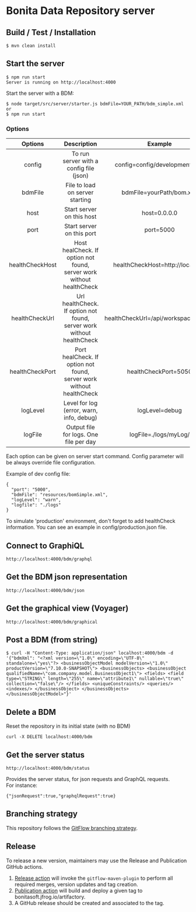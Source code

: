 # Bonita Data Repository server

## Build / Test / Installation

```
$ mvn clean install
```

## Start the server

```
$ npm run start
Server is running on http://localhost:4000
```

Start the server with a BDM:

```
$ node target/src/server/starter.js bdmFile=YOUR_PATH/bdm_simple.xml
or
$ npm run start
```

### Options

|     Options     |                              Description                              |                Example                |  Default value   |
| :-------------: | :-------------------------------------------------------------------: | :-----------------------------------: | :--------------: |
|     config      |                To run server with a config file (json)                |    config=config/development.json     |                  |
|     bdmFile     |                    File to load on server starting                    |       bdmFile=yourPath/bom.xml        |                  |
|      host       |                       Start server on this host                       |             host=0.0.0.0              |    127.0.0.1     |
|      port       |                       Start server on this port                       |               port=5000               |       4000       |
| healthCheckHost | Host healCheck. If option not found, server work without healthCheck  |   healthCheckHost=http://localhost    | http://localhost |
| healthCheckUrl  | Url healthCheck. If option not found, server work without healthCheck | healthCheckUrl=/api/workspace/status/ |                  |
| healthCheckPort | Port healCheck. If option not found, server work without healthCheck  |         healthCheckPort=5050          |                  |
|    logLevel     |               Level for log (error, warn, info, debug)                |            logLevel=debug             |       info       |
|     logFile     |                Output file for logs. One file per day                 |         logFile=./logs/myLog/         |     ./logs/      |

Each option can be given on server start command. Config parameter will be always override file configuration.

Example of dev config file:

```
{
  "port": "5000",
  "bdmFile": "resources/bomSimple.xml",
  "logLevel": "warn",
  "logfile": "./logs"
}
```

To simulate 'production' environment, don't forget to add healthCheck information. You can see an example in config/production.json file.

## Connect to GraphiQL

```
http://localhost:4000/bdm/graphql
```

## Get the BDM json representation

```
http://localhost:4000/bdm/json
```

## Get the graphical view (Voyager)

```
http://localhost:4000/bdm/graphical
```

## Post a BDM (from string)

```
$ curl -H "Content-Type: application/json" localhost:4000/bdm -d '{"bdmXml": "<?xml version=\"1.0\" encoding=\"UTF-8\" standalone=\"yes\"?> <businessObjectModel modelVersion=\"1.0\" productVersion=\"7.10.0-SNAPSHOT\"> <businessObjects> <businessObject qualifiedName=\"com.company.model.BusinessObject1\"> <fields> <field type=\"STRING\" length=\"255\" name=\"attribute1\" nullable=\"true\" collection=\"false\"/> </fields> <uniqueConstraints/> <queries/> <indexes/> </businessObject> </businessObjects> </businessObjectModel>"}'
```

## Delete a BDM

Reset the repository in its initial state (with no BDM)

```
curl -X DELETE localhost:4000/bdm
```

## Get the server status

```
http://localhost:4000/bdm/status
```

Provides the server status, for json requests and GraphQL requests.  
For instance:

```
{"jsonRequest":true,"graphqlRequest":true}
```

## Branching strategy

This repository follows the [GitFlow branching strategy](https://gitversion.net/docs/learn/branching-strategies/gitflow/examples).

## Release

To release a new version, maintainers may use the Release and Publication GitHub actions.

1. [Release action](https://github.com/bonitasoft/bonita-asciidoc-templating/actions/workflows/release.yml) will invoke the `gitflow-maven-plugin` to perform all required merges, version updates and tag creation.
2. [Publication action](https://github.com/bonitasoft/bonita-asciidoc-templatingl/actions/workflows/publish.yml) will build and deploy a given tag to bonitasoft.jfrog.io/artifactory.
3. A GitHub release should be created and associated to the tag.
